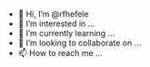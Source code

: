 - 👋 Hi, I’m @rfhefele
- 👀 I’m interested in ...
- 🌱 I’m currently learning ...
- 💞️ I’m looking to collaborate on ...
- 📫 How to reach me ...

<!---
rfhefele/rfhefele is a ✨ special ✨ repository because its `README.md` (this file) appears on your GitHub profile.
You can click the Preview link to take a look at your changes.
--->
